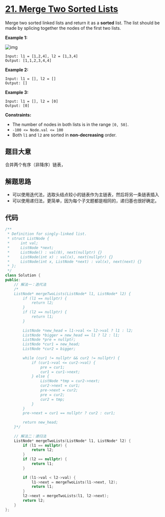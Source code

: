# [21. Merge Two Sorted Lists](https://leetcode.com/problems/merge-two-sorted-lists/)

Merge two sorted linked lists and return it as a **sorted** list. The list should be made by splicing together the nodes of the first two lists.

 

**Example 1:**

![img](https://assets.leetcode.com/uploads/2020/10/03/merge_ex1.jpg)

```
Input: l1 = [1,2,4], l2 = [1,3,4]
Output: [1,1,2,3,4,4]
```

**Example 2:**

```
Input: l1 = [], l2 = []
Output: []
```

**Example 3:**

```
Input: l1 = [], l2 = [0]
Output: [0]
```

 

**Constraints:**

- The number of nodes in both lists is in the range `[0, 50]`.
- `-100 <= Node.val <= 100`
- Both `l1` and `l2` are sorted in **non-decreasing** order.

## 题目大意

合并两个有序（非降序）链表，

## 解题思路

* 可以使用迭代法，选取头结点较小的链表作为主链表，然后将另一条链表插入
* 可以使用递归法，更简单，因为每个子文题都是相同的，递归基也很好确定。

## 代码

```c++
/**
 * Definition for singly-linked list.
 * struct ListNode {
 *     int val;
 *     ListNode *next;
 *     ListNode() : val(0), next(nullptr) {}
 *     ListNode(int x) : val(x), next(nullptr) {}
 *     ListNode(int x, ListNode *next) : val(x), next(next) {}
 * };
 */
class Solution {
public:
    // 解法一：迭代法
    /*
    ListNode* mergeTwoLists(ListNode* l1, ListNode* l2) {
        if (l1 == nullptr) {
            return l2;
        }
        if (l2 == nullptr) {
            return l1;
        }
        
        ListNode *new_head = l1->val <= l2->val ? l1 : l2;
        ListNode *bigger = new_head == l1 ? l2 : l1;
        ListNode *pre = nullptr;
        ListNode *cur1 = new_head;
        ListNode *cur2 = bigger;
        
        while (cur1 != nullptr && cur2 != nullptr) {
            if (cur1->val <= cur2->val) {
                pre = cur1;
                cur1 = cur1->next;
            } else {
                ListNode *tmp = cur2->next;
                cur2->next = cur1;
                pre->next = cur2;
                pre = cur2;
                cur2 = tmp;
            }
        }
        pre->next = cur1 == nullptr ? cur2 : cur1;
        
        return new_head;
    }*/
    
    // 解法二：递归法
    ListNode* mergeTwoLists(ListNode* l1, ListNode* l2) {
        if (l1 == nullptr) {
            return l2;
        }
        if (l2 == nullptr) {
            return l1;
        }
        
        if (l1->val < l2->val) {
            l1->next = mergeTwoLists(l1->next, l2);
            return l1;
        }
        l2->next = mergeTwoLists(l1, l2->next);
        return l2;
    }
};
```


